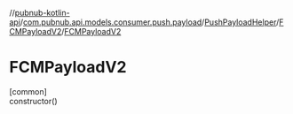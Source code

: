 //[pubnub-kotlin-api](../../../../index.md)/[com.pubnub.api.models.consumer.push.payload](../../index.md)/[PushPayloadHelper](../index.md)/[FCMPayloadV2](index.md)/[FCMPayloadV2](-f-c-m-payload-v2.md)

# FCMPayloadV2

[common]\
constructor()
